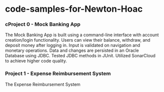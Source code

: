 # code-samples-for-Newton-Hoac
### cProject 0 - Mock Banking App

   The Mock Banking App is built using a command-line interface with account creation/login functionality. Users can view their balance, withdraw, and deposit money after logging in. Input is validated on navigation and monetary operations. Data and changes are persisted in an Oracle Database using JDBC. Tested JDBC methods in JUnit. Utilized SonarCloud to achieve higher code quality.

### Project 1 - Expense Reimbursement System

   The Expense Reimbursement System 
